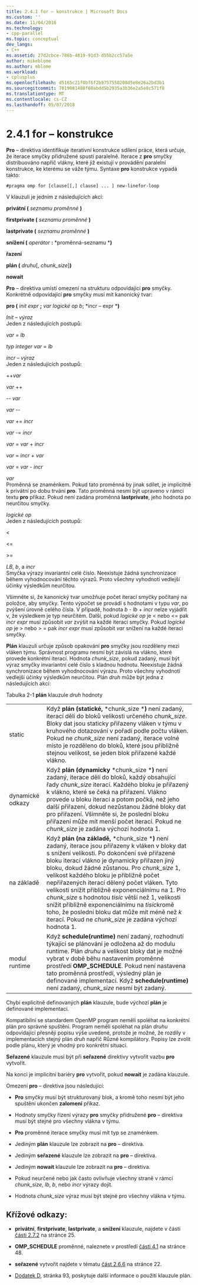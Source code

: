 ```yaml
---
title: 2.4.1 for – konstrukce | Microsoft Docs
ms.custom: ''
ms.date: 11/04/2016
ms.technology:
- cpp-parallel
ms.topic: conceptual
dev_langs:
- C++
ms.assetid: 27d2cbce-786b-4819-91d3-d55b2cc57a5e
author: mikeblome
ms.author: mblome
ms.workload:
- cplusplus
ms.openlocfilehash: d5165c21f0bf6f2b9757550208d5e8e26a2bd3b1
ms.sourcegitcommit: 7019081488f68abdd5b2935a3b36e2a5e8c571f8
ms.translationtype: MT
ms.contentlocale: cs-CZ
ms.lasthandoff: 05/07/2018
---
```

# <a name="241-for-construct"></a>2.4.1 for – konstrukce
**Pro** – direktiva identifikuje iterativní konstrukce sdílení práce, která určuje, že iterace smyčky přidružené spustí paralelně. Iterace z **pro** smyčky distribuováno napříč vlákny, které již existují v provádění paralelní konstrukce, ke kterému se váže týmu. Syntaxe **pro** konstrukce vypadá takto:  
  
```  
#pragma omp for [clause[[,] clause] ... ] new-linefor-loop  
```  
  
 V klauzuli je jedním z následujících akcí:  
  
 **privátní (** *seznamu proměnné* **)**  
  
 **firstprivate (** *seznamu proměnné* **)**  
  
 **lastprivate (** *seznamu proměnné* **)**  
  
 **snížení (** *operátor* **:** *proměnná-seznamu ***)**  
  
 **řazení**  
  
 **plán (** *druhu*[, *chunk_size*]**)**  
  
 **nowait**  
  
 **Pro** – direktiva umístí omezení na strukturu odpovídající **pro** smyčky. Konkrétně odpovídající **pro** smyčky musí mít kanonický tvar:  
  
 **pro (** *init expr* **;** *var logické op b*; *incr – expr ***)**  
  
 *Init – výraz*  
 Jeden z následujících postupů:  
  
 *var* = *lb*  
  
 *typ integer var* = *lb*  
  
 *incr – výraz*  
 Jeden z následujících postupů:  
  
 ++*var*  
  
 *var* ++  
  
 -- *var*  
  
 *var* --  
  
 *var* += *incr*  
  
 *var* -= *incr*  
  
 *var* = *var* + *incr*  
  
 *var* = *incr* + *var*  
  
 *var* = *var* - *incr*  
  
 *var*  
 Proměnná se znaménkem. Pokud tato proměnná by jinak sdílet, je implicitně k privátní po dobu trvání **pro**.   Tato proměnná nesmí být upraveno v rámci textu **pro** příkaz. Pokud není zadána proměnná **lastprivate**, jeho hodnota po neurčitou smyčky.  
  
 *logické op*  
 Jeden z následujících postupů:  
  
 <  
  
 \<=  
  
 >  
  
 \>=  
  
 *LB*, *b*, a *incr*  
 Smyčka výrazy invariantní celé číslo. Neexistuje žádná synchronizace během vyhodnocování těchto výrazů. Proto všechny vyhodnotí vedlejší účinky výsledkům neurčitou.  
  
 Všimněte si, že kanonický tvar umožňuje počet iterací smyčky počítaný na položce, aby smyčky. Tento výpočet se provádí s hodnotami v typu *var*, po zvýšení úrovně celého čísla. V případě, hodnota *b* - *lb* + *incr* nelze vyjádřit v, že výsledkem je typ neurčitém. Další, pokud *logické op* je < nebo \<= pak *incr expr* musí způsobit *var* zvýšit na každé iteraci smyčky.   Pokud *logické op* je > nebo > = pak *incr expr* musí způsobit *var* snížení na každé iteraci smyčky.  
  
 **Plán** klauzuli určuje způsob opakování **pro** smyčky jsou rozděleny mezi vláken týmu. Správnost programu nesmí být závislá na vlákno, které provede konkrétní iterací. Hodnota *chunk_size*, pokud zadaný, musí být výraz smyčky invariantní celé číslo s kladnou hodnotu. Neexistuje žádná synchronizace během vyhodnocování výrazu. Proto všechny vyhodnotí vedlejší účinky výsledkům neurčitou. Plán *druh* může být jedna z následujících akcí:  
  
 Tabulka 2-1 **plán** klauzule *druh* hodnoty  
  
|||  
|-|-|  
|static|Když **plán (statické,** *chunk_size ***)** není zadaný, iterací dělí do bloků velikosti určeného *chunk_size*. Bloky dat jsou staticky přiřazeny vláken v týmu v kruhového dotazování v pořadí podle počtu vláken. Pokud ne *chunk_size* není zadaný, iterace volné místo je rozděleno do bloků, které jsou přibližně stejnou velikost, se jeden blok přiřazené každé vlákno.|  
|dynamické odkazy|Když **plán (dynamicky** *chunk_size ***)** není zadaný, iterace dělí do bloků, každý obsahující řady *chunk_size* iterací. Každého bloku je přiřazený k vlákno, které se čeká na přiřazení. Vlákno provede u bloku iterací a potom počká, než jeho další přiřazení, dokud nezůstanou žádné bloky dat pro přiřazení. Všimněte si, že poslední bloku přiřazení může mít menší počet iterací. Pokud ne *chunk_size* je zadána výchozí hodnota 1.|  
|na základě|Když **plán (na základě,** *chunk_size ***)** není zadaný, iterace jsou přiřazeny k vláken v bloky dat s snížení velikosti. Po dokončení své přiřazené bloku iterací vlákno je dynamicky přiřazen jiný bloku, dokud žádné zůstanou. Pro *chunk_size* 1, velikost každého bloku je přibližně počet nepřiřazených iterací dělený počet vláken. Tyto velikosti snížit přibližně exponenciálnímu na 1. Pro *chunk_size* s hodnotou *tisíc* větší než 1, velikosti snížit přibližně exponenciálnímu na *tisíc*kromě toho, že poslední bloku dat může mít méně než  *k* iterací. Pokud ne *chunk_size* je zadána výchozí hodnota 1.|  
|modul runtime|Když **schedule(runtime)** není zadaný, rozhodnutí týkající se plánování je odložena až do modulu runtime. Plán *druhu* a velikost bloky dat je možné vybrat v době běhu nastavením proměnné prostředí **OMP_SCHEDULE**. Pokud není nastavena tato proměnná prostředí, výsledný plán je definované implementací. Když **schedule(runtime)** není zadaný, *chunk_size* nesmí být zadaný.|  
  
 Chybí explicitně definovaných **plán** klauzule, bude výchozí **plán** je definované implementací.  
  
 Kompatibilní se standardem OpenMP program neměli spoléhat na konkrétní plán pro správné spuštění. Program neměli spoléhat na plán *druhu* odpovídající přesněji popisu výše uvedené, protože je možné, že rozdíly v implementacích stejný plán *druh* napříč Různé kompilátory. Popisy lze zvolit podle plánu, který je vhodný pro konkrétní situaci.  
  
 **Seřazené** klauzule musí být při **seřazené** direktivy vytvořit vazbu **pro** vytvořit.  
  
 Na konci je implicitní bariéry **pro** vytvořit, pokud **nowait** je zadána klauzule.  
  
 Omezení **pro** – direktiva jsou následující:  
  
-   **Pro** smyčky musí být strukturovaný blok, a kromě toho nesmí být jeho spuštění ukončen **zalomení** příkaz.  
  
-   Hodnoty smyčky řízení výrazy **pro** smyčky přidružené **pro** – direktiva musí být stejné pro všechny vlákna v týmu.  
  
-   **Pro** proměnné iterace smyčky musí mít typ se znaménkem.  
  
-   Jediným **plán** klauzule lze zobrazit na **pro** – direktiva.  
  
-   Jediným **seřazené** klauzule lze zobrazit na **pro** – direktiva.  
  
-   Jediným **nowait** klauzule lze zobrazit na **pro** – direktiva.  
  
-   Pokud neurčené nebo jak často ovlivňuje všechny straně v rámci *chunk_size*, *lb*, *b*, nebo *incr* výrazy dojít.  
  
-   Hodnota *chunk_size* výraz musí být stejné pro všechny vlákna v týmu.  
  
## <a name="cross-references"></a>Křížové odkazy:  
  
-   **privátní**, **firstprivate**, **lastprivate**, a **snížení** klauzule, najdete v části [části 2.7.2](../../parallel/openmp/2-7-2-data-sharing-attribute-clauses.md) na stránce 25.  
  
-   **OMP_SCHEDULE** proměnné, naleznete v prostředí [části 4.1](../../parallel/openmp/4-1-omp-schedule.md) na stránce 48.  
  
-   **seřazené** vytvořit najdete v tématu [část 2.6.6](../../parallel/openmp/2-6-6-ordered-construct.md) na stránce 22.  
  
-   [Dodatek D](../../parallel/openmp/d-using-the-schedule-clause.md), stránka 93, poskytuje další informace o použití klauzule plán.